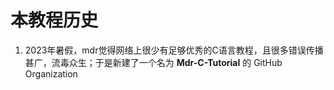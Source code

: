 # 本教程历史

1. 2023年暑假，mdr觉得网络上很少有足够优秀的C语言教程，且很多错误传播甚广，流毒众生；于是新建了一个名为 **Mdr-C-Tutorial** 的 GitHub Organization

